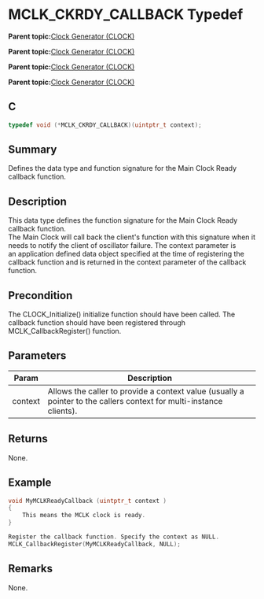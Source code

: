 # MCLK\_CKRDY\_CALLBACK Typedef

**Parent topic:**[Clock Generator \(CLOCK\)](GUID-5CA6A655-5BB0-4274-ABCD-AA8378F9B934.md)

**Parent topic:**[Clock Generator \(CLOCK\)](GUID-3658D784-AC4A-4E6F-9CDA-56F83DEAB94A.md)

**Parent topic:**[Clock Generator \(CLOCK\)](GUID-F9783829-A97E-4351-8A32-907D7430CC49.md)

**Parent topic:**[Clock Generator \(CLOCK\)](GUID-75AC227F-AB8C-4E63-B326-D1877E5AC17E.md)

## C

```c
typedef void (*MCLK_CKRDY_CALLBACK)(uintptr_t context);

```

## Summary

Defines the data type and function signature for the Main Clock Ready callback function.

## Description

This data type defines the function signature for the Main Clock Ready callback function.<br />The Main Clock will call back the client's function with this signature when it<br />needs to notify the client of oscillator failure. The context parameter is<br />an application defined data object specified at the time of registering the<br />callback function and is returned in the context parameter of the callback<br />function.

## Precondition

The CLOCK\_Initialize\(\) initialize function should have been called. The callback function should have been registered through MCLK\_CallbackRegister\(\) function.

## Parameters

|Param|Description|
|-----|-----------|
|context|Allows the caller to provide a context value \(usually a pointer to the callers context for multi-instance clients\).|

## Returns

None.

## Example

```c
void MyMCLKReadyCallback (uintptr_t context )
{
    This means the MCLK clock is ready.
}

Register the callback function. Specify the context as NULL.
MCLK_CallbackRegister(MyMCLKReadyCallback, NULL);

```

## Remarks

None.


